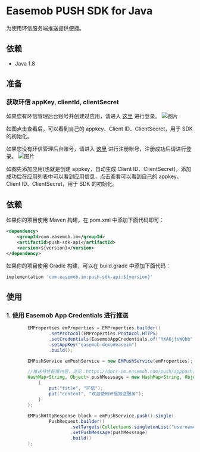 # Easemob PUSH SDK for Java

为使用环信服务端推送提供便捷。

## 依赖

- Java 1.8

## 准备

### 获取环信 appKey, clientId, clientSecret

如果您有环信管理后台账号并创建过应用，请进入 [这里](https://console.easemob.com/user/login) 进行登录。
![图片](https://user-images.githubusercontent.com/15087647/114996679-a34cb980-9ed1-11eb-89ae-a22c1af7d69d.png)

如图点击查看后，可以看到自己的 appkey、Client ID、ClientSecret，用于 SDK 的初始化。

如果您没有环信管理后台账号，请进入 [这里](https://console.easemob.com/user/register) 进行注册账号，注册成功后请进行登录。
![图片](https://user-images.githubusercontent.com/15087647/114997381-59180800-9ed2-11eb-968a-a29406c78021.png)

如图先添加应用(也就是创建 appkey，自动生成 Client ID、ClientSecret)，添加成功后在应用列表中可以看到应用信息，点击查看可以看到自己的 appkey、Client
ID、ClientSecret，用于 SDK 的初始化。

## 依赖

如果你的项目使用 Maven 构建，在 pom.xml 中添加下面代码即可：

``` xml
<dependency>
    <groupId>com.easemob.im</groupId>
    <artifactId>push-sdk-api</artifactId>
    <version>${version}</version>
</dependency>
```

如果你的项目使用 Gradle 构建，可以在 build.grade 中添加下面代码：

``` gradle
implementation 'com.easemob.im:push-sdk-api:${version}'
```

## 使用

### 1. 使用 Easemob App Credentials 进行推送

``` java
        EMProperties emProperties = EMProperties.builder()
                .setProtocol(EMProperties.Protocol.HTTPS)
                .setCredentials(EasemobAppCredentials.of("YXA6jfsWQbb", "YXA6c9HDA"))
                .setAppKey("easemob-demo#easeim")
                .build();

        EMPushService emPushService = new EMPushService(emProperties);

        //推送特性配置内容，详见：https://docs-im.easemob.com/push/apppush/pushkv
        HashMap<String, Object> pushMesssage = new HashMap<String, Object>() {
            {
                put("title", "环信");
                put("content", "欢迎使用环信推送服务");
            }
        };
        
        EMPushHttpResponse block = emPushService.push().single(
                PushRequest.builder()
                        .setTargets(Collections.singletonList("username"))
                        .setPushMessage(pushMesssage)
                        .build()
        );       
```
